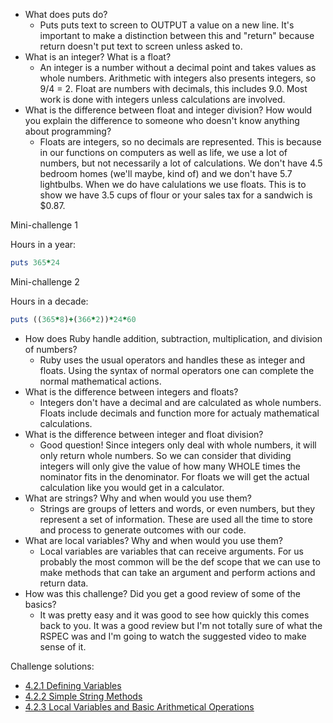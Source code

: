 - What does puts do?
	- Puts puts text to screen to OUTPUT a value on a new line. It's important to make a distinction between this and "return" because return doesn't put text to screen unless asked to.
- What is an integer? What is a float?
	- An integer is a number without a decimal point and takes values as whole numbers. Arithmetic with integers also presents integers, so 9/4 = 2. Float are numbers with decimals, this includes 9.0. Most work is done with integers unless calculations are involved.
- What is the difference between float and integer division? How would you explain the difference to someone who doesn't know anything about programming?
	- Floats are integers, so no decimals are represented. This is because in our functions on computers as well as life, we use a lot of numbers, but not necessarily a lot of calculations. We don't have 4.5 bedroom homes (we'll maybe, kind of) and we don't have 5.7 lightbulbs. When we do have calulations we use floats. This is to show we have 3.5 cups of flour or your sales tax for a sandwich is $0.87. 

Mini-challenge 1

Hours in a year:
```ruby
puts 365*24
```
Mini-challenge 2

Hours in a decade:
```ruby
puts ((365*8)+(366*2))*24*60
```

- How does Ruby handle addition, subtraction, multiplication, and division of numbers?
	- Ruby uses the usual operators and handles these as integer and floats. Using the syntax of normal operators one can complete the normal mathematical actions. 
- What is the difference between integers and floats?
	- Integers don't have a decimal and are calculated as whole numbers. Floats include decimals and function more for actualy mathematical calculations.
- What is the difference between integer and float division?
	- Good question! Since integers only deal with whole numbers, it will only return whole numbers. So we can consider that dividing integers will only give the value of how many WHOLE times the nominator fits in the denominator. For floats we will get the actual calculation like you would get in a calculator.
- What are strings? Why and when would you use them?
	- Strings are groups of letters and words, or even numbers, but they represent a set of information. These are used all the time to store and process to generate outcomes with our code. 
- What are local variables? Why and when would you use them?
	- Local variables are variables that can receive arguments. For us probably the most common will be the def scope that we can use to make methods that can take an argument and perform actions and return data.
- How was this challenge? Did you get a good review of some of the basics?
	- It was pretty easy and it was good to see how quickly this comes back to you. It was a good review but I'm not totally sure of what the RSPEC was and I'm going to watch the suggested video to make sense of it.

Challenge solutions:

- [4.2.1 Defining Variables](defining-variables.rb)
- [4.2.2 Simple String Methods](simple-string.rb)
- [4.2.3 Local Variables and Basic Arithmetical Operations](basic-math.rb)

